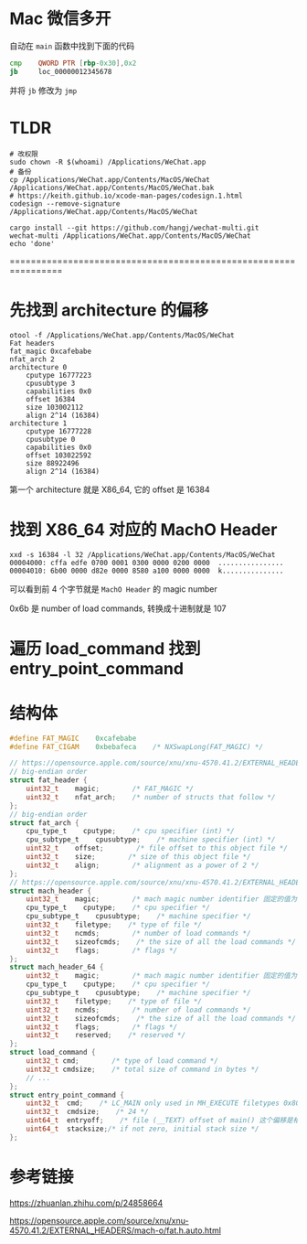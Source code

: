 # Mac 微信多开

自动在 `main` 函数中找到下面的代码

```asm
cmp    QWORD PTR [rbp-0x30],0x2
jb     loc_00000012345678
```

并将 `jb` 修改为 `jmp`


# TLDR
```console
# 改权限
sudo chown -R $(whoami) /Applications/WeChat.app
# 备份
cp /Applications/WeChat.app/Contents/MacOS/WeChat /Applications/WeChat.app/Contents/MacOS/WeChat.bak
# https://keith.github.io/xcode-man-pages/codesign.1.html
codesign --remove-signature /Applications/WeChat.app/Contents/MacOS/WeChat 

cargo install --git https://github.com/hangj/wechat-multi.git
wechat-multi /Applications/WeChat.app/Contents/MacOS/WeChat
echo 'done'
```

================================================================

# 先找到 architecture 的偏移

```console
otool -f /Applications/WeChat.app/Contents/MacOS/WeChat
Fat headers
fat_magic 0xcafebabe
nfat_arch 2
architecture 0
    cputype 16777223
    cpusubtype 3
    capabilities 0x0
    offset 16384
    size 103002112
    align 2^14 (16384)
architecture 1
    cputype 16777228
    cpusubtype 0
    capabilities 0x0
    offset 103022592
    size 88922496
    align 2^14 (16384)

```

第一个 architecture 就是 X86_64, 它的 offset 是 16384


# 找到 X86_64 对应的 MachO Header

```console
xxd -s 16384 -l 32 /Applications/WeChat.app/Contents/MacOS/WeChat
00004000: cffa edfe 0700 0001 0300 0000 0200 0000  ................
00004010: 6b00 0000 d82e 0000 8580 a100 0000 0000  k...............
```

可以看到前 4 个字节就是 `MachO Header` 的 magic number

0x6b 是 number of load commands, 转换成十进制就是 107

# 遍历 load_command 找到 entry_point_command


# 结构体

```c
#define FAT_MAGIC    0xcafebabe
#define FAT_CIGAM    0xbebafeca    /* NXSwapLong(FAT_MAGIC) */

// https://opensource.apple.com/source/xnu/xnu-4570.41.2/EXTERNAL_HEADERS/mach-o/fat.h.auto.html
// big-endian order
struct fat_header {
    uint32_t    magic;        /* FAT_MAGIC */
    uint32_t    nfat_arch;    /* number of structs that follow */
};
// big-endian order
struct fat_arch {
    cpu_type_t    cputype;    /* cpu specifier (int) */
    cpu_subtype_t    cpusubtype;    /* machine specifier (int) */
    uint32_t    offset;        /* file offset to this object file */
    uint32_t    size;        /* size of this object file */
    uint32_t    align;        /* alignment as a power of 2 */
};
// https://opensource.apple.com/source/xnu/xnu-4570.41.2/EXTERNAL_HEADERS/mach-o/loader.h.auto.html
struct mach_header {
    uint32_t    magic;        /* mach magic number identifier 固定的值为 0xfeedface */
    cpu_type_t    cputype;    /* cpu specifier */
    cpu_subtype_t    cpusubtype;    /* machine specifier */
    uint32_t    filetype;    /* type of file */
    uint32_t    ncmds;        /* number of load commands */
    uint32_t    sizeofcmds;    /* the size of all the load commands */
    uint32_t    flags;        /* flags */
};
struct mach_header_64 {
    uint32_t    magic;        /* mach magic number identifier 固定的值为 0xfeedfacf */
    cpu_type_t    cputype;    /* cpu specifier */
    cpu_subtype_t    cpusubtype;    /* machine specifier */
    uint32_t    filetype;    /* type of file */
    uint32_t    ncmds;        /* number of load commands */
    uint32_t    sizeofcmds;    /* the size of all the load commands */
    uint32_t    flags;        /* flags */
    uint32_t    reserved;    /* reserved */
};
struct load_command {
    uint32_t cmd;        /* type of load command */
    uint32_t cmdsize;    /* total size of command in bytes */
    // ...
};
struct entry_point_command {
    uint32_t  cmd;    /* LC_MAIN only used in MH_EXECUTE filetypes 0x80000028 */
    uint32_t  cmdsize;    /* 24 */
    uint64_t  entryoff;    /* file (__TEXT) offset of main() 这个偏移是相对于代码段起始地址的*/
    uint64_t  stacksize;/* if not zero, initial stack size */
};
```


# 参考链接

https://zhuanlan.zhihu.com/p/24858664  

https://opensource.apple.com/source/xnu/xnu-4570.41.2/EXTERNAL_HEADERS/mach-o/fat.h.auto.html
